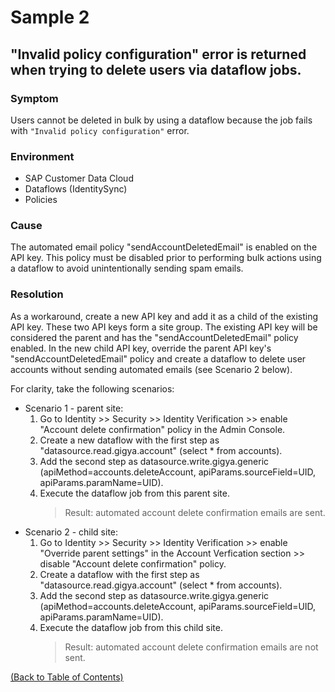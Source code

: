 # Sample 2

## "Invalid policy configuration" error is returned when trying to delete users via dataflow jobs.

### Symptom
Users cannot be deleted in bulk by using a dataflow because the job fails with `"Invalid policy configuration"` error.

### Environment
- SAP Customer Data Cloud
- Dataflows (IdentitySync)
- Policies

### Cause
The automated email policy "sendAccountDeletedEmail" is enabled on the API key. This policy must be disabled prior to performing bulk actions using a dataflow to avoid unintentionally sending spam emails.

### Resolution
As a workaround, create a new API key and add it as a child of the existing API key. These two API keys form a site group. The existing API key will be considered the parent and has the "sendAccountDeletedEmail" policy enabled. In the new child API key, override the parent API key's "sendAccountDeletedEmail" policy and create a dataflow to delete user accounts without sending automated emails (see Scenario 2 below).

For clarity, take the following scenarios:
- Scenario 1 - parent site:
  1. Go to Identity >> Security >> Identity Verification >> enable "Account delete confirmation" policy in the Admin Console. 
  2. Create a new dataflow with the first step as "datasource.read.gigya.account" (select * from accounts).
  3. Add the second step as datasource.write.gigya.generic (apiMethod=accounts.deleteAccount, apiParams.sourceField=UID, apiParams.paramName=UID).
  4. Execute the dataflow job from this parent site.
     > Result: automated account delete confirmation emails are sent.
- Scenario 2 - child site:
  1. Go to Identity >> Security >> Identity Verification >> enable "Override parent settings" in the Account Verfication section >> disable "Account delete confirmation" policy.
  2. Create a dataflow with the first step as "datasource.read.gigya.account" (select * from accounts).
  3. Add the second step as datasource.write.gigya.generic (apiMethod=accounts.deleteAccount, apiParams.sourceField=UID, apiParams.paramName=UID).
  4. Execute the dataflow job from this child site.
     > Result: automated account delete confirmation emails are not sent.

[(Back to Table of Contents)](../README.md)
